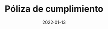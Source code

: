---
title: 'Póliza de cumplimiento'
date: '2022-01-13'
description: 'Disminuir los riesgos asociados a la ejecución de un proyecto'
image: './policycumpli.jpeg'
alt: 'Imagen de póliza de cumplimiento'
contentId: 'generalServices'
---